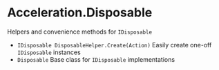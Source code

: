 # Acceleration.Disposable

Helpers and convenience methods for `IDisposable`

* `IDisposable DisposableHelper.Create(Action)` Easily create one-off
  `IDisposable` instances
* `Disposable` Base class for `IDisposable` implementations
